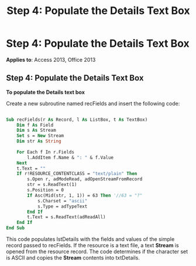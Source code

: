 ﻿---
title: 'Step 4: Populate the Details Text Box'
TOCTitle: 'Step 4: Populate the Details Text Box'
ms:assetid: fa5e4482-8986-0c03-1e46-7b7fefb5fb58
ms:mtpsurl: https://msdn.microsoft.com/library/JJ250278(v=office.15)
ms:contentKeyID: 48548839
ms.date: 09/18/2015
mtps_version: v=office.15
---

# Step 4: Populate the Details Text Box


**Applies to**: Access 2013, Office 2013

## Step 4: Populate the Details Text Box

**To populate the Details text box**

Create a new subroutine named recFields and insert the following code:

```vb 
 
Sub recFields(r As Record, l As ListBox, t As TextBox) 
    Dim f As Field 
    Dim s As Stream 
    Set s = New Stream 
    Dim str As String 
     
    For Each f In r.Fields 
        l.AddItem f.Name & ": " & f.Value 
    Next 
    t.Text = "" 
    If r!RESOURCE_CONTENTCLASS = "text/plain" Then 
        s.Open r, adModeRead, adOpenStreamFromRecord 
        str = s.ReadText(1) 
        s.Position = 0 
        If Asc(Mid(str, 1, 1)) = 63 Then '//63 = "?" 
            s.Charset = "ascii" 
            s.Type = adTypeText 
        End If 
        t.Text = s.ReadText(adReadAll) 
    End If 
End Sub 
```

This code populates lstDetails with the fields and values of the simple record passed to recFields. If the resource is a text file, a text **Stream** is opened from the resource record. The code determines if the character set is ASCII and copies the **Stream** contents into txtDetails.

